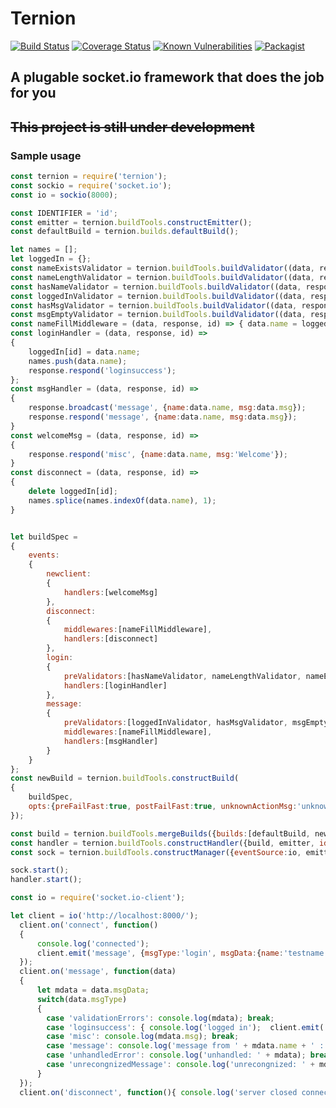 # Ternion

[![Build Status](https://travis-ci.org/michael-kamel/ternion.svg?branch=master)](https://travis-ci.org/michael-kamel/ternion)
[![Coverage Status](https://coveralls.io/repos/github/michael-kamel/ternion/badge.svg?branch=master)](https://coveralls.io/github/michael-kamel/ternion?branch=master)
[![Known Vulnerabilities](https://snyk.io/test/github/michael-kamel/ternion/badge.svg)](https://snyk.io/test/github/michael-kamel/ternion)
[![Packagist](https://img.shields.io/packagist/l/doctrine/orm.svg)](https://img.shields.io/packagist/l/doctrine/orm.svg)

## A plugable socket.io framework that does the job for you

## ~~This project is still under development~~

### Sample usage

``` javascript
const ternion = require('ternion');
const sockio = require('socket.io');
const io = sockio(8000);

const IDENTIFIER = 'id';
const emitter = ternion.buildTools.constructEmitter();
const defaultBuild = ternion.builds.defaultBuild();

let names = [];
let loggedIn = {};
const nameExistsValidator = ternion.buildTools.buildValidator((data, response, id) => names.indexOf(data.name) === -1, 'Name exists');
const nameLengthValidator = ternion.buildTools.buildValidator((data, response, id) => data.name.length > 2, 'Name must be of length 3 atleast');
const hasNameValidator = ternion.buildTools.buildValidator((data, response, id) => !!data.name, 'No Name provided');
const loggedInValidator = ternion.buildTools.buildValidator((data, response, id) => !!loggedIn[id], 'Not logged in');
const hasMsgValidator = ternion.buildTools.buildValidator((data, response, id) => !!data.msg, 'No message provided');
const msgEmptyValidator = ternion.buildTools.buildValidator((data, response, id) => data.msg.length > 2, 'Message must be of length 3 at least');
const nameFillMiddleware = (data, response, id) => { data.name = loggedIn[id] };
const loginHandler = (data, response, id) =>
{
    loggedIn[id] = data.name;
    names.push(data.name);
    response.respond('loginsuccess');
};
const msgHandler = (data, response, id) =>
{
    response.broadcast('message', {name:data.name, msg:data.msg});
    response.respond('message', {name:data.name, msg:data.msg});
}
const welcomeMsg = (data, response, id) =>
{
    response.respond('misc', {name:data.name, msg:'Welcome'});
}
const disconnect = (data, response, id) =>
{
    delete loggedIn[id];
    names.splice(names.indexOf(data.name), 1);
}


let buildSpec =
{
    events:
    {
        newclient:
        {
            handlers:[welcomeMsg]
        },
        disconnect:
        {
            middlewares:[nameFillMiddleware],
            handlers:[disconnect]
        },
        login:
        {
            preValidators:[hasNameValidator, nameLengthValidator, nameExistsValidator],
            handlers:[loginHandler]
        },
        message:
        {
            preValidators:[loggedInValidator, hasMsgValidator, msgEmptyValidator],
            middlewares:[nameFillMiddleware],
            handlers:[msgHandler]
        }
    }
};
const newBuild = ternion.buildTools.constructBuild(
{
    buildSpec,
    opts:{preFailFast:true, postFailFast:true, unknownActionMsg:'unknown', ignoreUnregisteredEvents:false}
});

const build = ternion.buildTools.mergeBuilds({builds:[defaultBuild, newBuild]});
const handler = ternion.buildTools.constructHandler({build, emitter, identifier:IDENTIFIER});
const sock = ternion.buildTools.constructManager({eventSource:io, emitter, identifier:IDENTIFIER});

sock.start();
handler.start();
```

``` javascript
const io = require('socket.io-client');

let client = io('http://localhost:8000/');
  client.on('connect', function()
  {
      console.log('connected');
      client.emit('message', {msgType:'login', msgData:{name:'testname'}});
  });
  client.on('message', function(data)
  {
      let mdata = data.msgData;
      switch(data.msgType)
      {
        case 'validationErrors': console.log(mdata); break;
        case 'loginsuccess': { console.log('logged in');  client.emit('message', {msgType:'message', msgData:{msg:'some random msg'}}); break; }
        case 'misc': console.log(mdata.msg); break;
        case 'message': console.log('message from ' + mdata.name + ' : ' + mdata.msg); break;
        case 'unhandledError': console.log('unhandled: ' + mdata); break;
        case 'unrecongnizedMessage': console.log('unrecongnized: ' + mdata); break;
      }
  });
  client.on('disconnect', function(){ console.log('server closed connection')});

```
